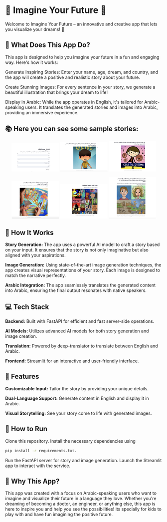 # 🌟 Imagine Your Future 🌟

Welcome to Imagine Your Future – an innovative and creative app that lets you visualize your dreams! 🎉

## 🚀 What Does This App Do?

This app is designed to help you imagine your future in a fun and engaging way. Here's how it works:

Generate Inspiring Stories: Enter your name, age, dream, and country, and the app will create a positive and realistic story about your future.

Create Stunning Images: For every sentence in your story, we generate a beautiful illustration that brings your dream to life!

Display in Arabic: While the app operates in English, it's tailored for Arabic-speaking users. It translates the generated stories and images into Arabic, providing an immersive experience.

## 📚 Here you can see some sample stories:
<p align="center">
  <img src="./1.png" alt="1" width="30%" />
  <img src="./2.png" alt="2" width="30%" />
  <img src="./3.png" alt="3" width="30%" />
</p>

<p align="center">
  <img src="./4.png" alt="4" width="30%" />
  <img src="./5.png" alt="5" width="30%" />
  <img src="./6.png" alt="6" width="30%" />
</p>



## 🎨 How It Works

**Story Generation:** The app uses a powerful AI model to craft a story based on your input. It ensures that the story is not only imaginative but also aligned with your aspirations.

**Image Generation:** Using state-of-the-art image generation techniques, the app creates visual representations of your story. Each image is designed to match the narrative perfectly.

**Arabic Integration:** The app seamlessly translates the generated content into Arabic, ensuring the final output resonates with native speakers.

## 💻 Tech Stack

**Backend:** Built with FastAPI for efficient and fast server-side operations.

**AI Models:** Utilizes advanced AI models for both story generation and image creation.

**Translation:** Powered by deep-translator to translate between English and Arabic.

**Frontend:** Streamlit for an interactive and user-friendly interface.

## 🎉 Features
**Customizable Input:** Tailor the story by providing your unique details.

**Dual-Language Support:** Generate content in English and display it in Arabic.

**Visual Storytelling:** See your story come to life with generated images.

## 📜 How to Run

Clone this repository.
Install the necessary dependencies using 
```sh
pip install -r requirements.txt.
```
Run the FastAPI server for story and image generation.
Launch the Streamlit app to interact with the service.

## 🎈 Why This App?
This app was created with a focus on Arabic-speaking users who want to imagine and visualize their future in a language they love. Whether you're dreaming of becoming a doctor, an engineer, or anything else, this app is here to inspire you and help you see the possibilities! its specially for kids to play with and have fun imagining the positive future.
